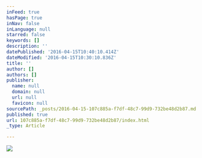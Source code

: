 ```yaml
---
inFeed: true
hasPage: true
inNav: false
inLanguage: null
starred: false
keywords: []
description: ''
datePublished: '2016-04-15T10:40:10.414Z'
dateModified: '2016-04-15T10:30:10.836Z'
title: ''
author: []
authors: []
publisher:
  name: null
  domain: null
  url: null
  favicon: null
sourcePath: _posts/2016-04-15-107c885a-f7df-48c7-99d9-732be48d2b87.md
published: true
url: 107c885a-f7df-48c7-99d9-732be48d2b87/index.html
_type: Article

---
```

![](https://the-grid-user-content.s3-us-west-2.amazonaws.com/df7edff9-ab72-4055-8752-80d6e69e571b.jpg)